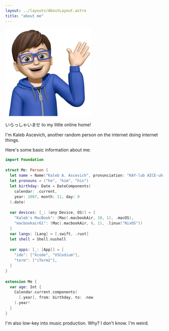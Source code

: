 ```yaml
---
layout: ../layouts/AboutLayout.astro
title: "about me"
---
```


![Me! But not quite.](/src/assets/images/me.png "Me! But not quite.")

いらっしゃいませ to my little online home!

I'm Kaleb Ascevich, another random person on the internet doing internet things.

Here's some basic information about me:

```swift
import Foundation

struct Me: Person {
  let name = Name("Kaleb A. Ascevich", pronunciation: "KAY-lub AICE-uh-vitch")
  let pronouns = ("he", "him", "his")
  let birthday: Date = DateComponents(
    calendar: .current,
    year: 2007, month: 11, day: 9
  ).date!

  var devices: [_: (any Device, OS)] = [
    "Kaleb's MacBook": (Mac(.macbookAir, 10, 1), .macOS),
    "macbookair61": (Mac(.macbookAir, 6, 1), .linux("NixOS"))
  ]
  var langs: [Lang] = [.swift, .rust]
  let shell = Shell.nushell

  var apps: [_: [App]] = [
    "ide": ["Xcode", "VSCodium"],
    "term": ["iTerm2"],
  ]
}

extension Me {
  var age: Int {
    Calendar.current.components(
      [.year], from: birthday, to: .now
    ).year!
  }
}
```

I'm also low-key into music production. Why? I don't know. I'm weird.
